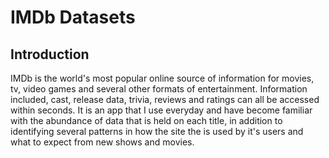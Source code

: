# IMDb Datasets 

## Introduction

IMDb is the world's most popular online source of information for movies, tv, video games and several other formats of entertainment. Information included, cast, release data, trivia, reviews and ratings can all be accessed within seconds. It is an app that I use everyday and have become familiar with the abundance of data that is held on each title, in addition to identifying several patterns in how the site the is used by it's users and what to expect from new shows and movies. 

